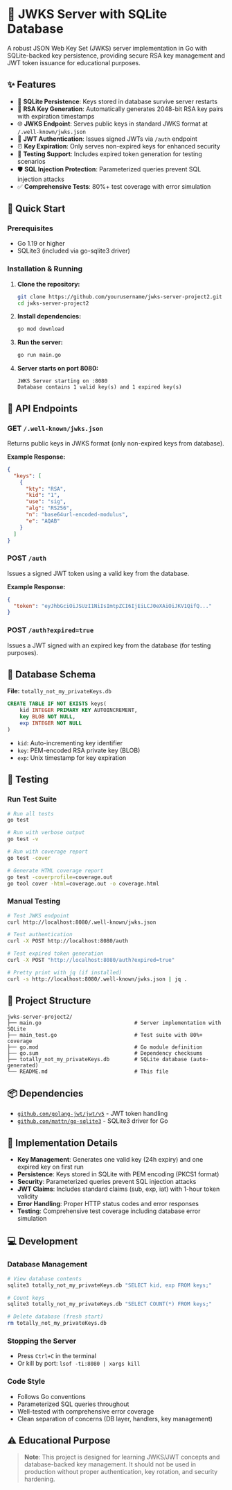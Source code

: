 # 🔐 JWKS Server with SQLite Database

A robust JSON Web Key Set (JWKS) server implementation in Go with SQLite-backed key persistence, providing secure RSA key management and JWT token issuance for educational purposes.

## ✨ Features

- 💾 **SQLite Persistence**: Keys stored in database survive server restarts
- 🔑 **RSA Key Generation**: Automatically generates 2048-bit RSA key pairs with expiration timestamps
- 🌐 **JWKS Endpoint**: Serves public keys in standard JWKS format at `/.well-known/jwks.json`
- 🎫 **JWT Authentication**: Issues signed JWTs via `/auth` endpoint
- ⏰ **Key Expiration**: Only serves non-expired keys for enhanced security
- 🧪 **Testing Support**: Includes expired token generation for testing scenarios
- 🛡️ **SQL Injection Protection**: Parameterized queries prevent SQL injection attacks
- ✅ **Comprehensive Tests**: 80%+ test coverage with error simulation

## 🚀 Quick Start

### Prerequisites

- Go 1.19 or higher
- SQLite3 (included via go-sqlite3 driver)

### Installation & Running

1. **Clone the repository:**
   ```bash
   git clone https://github.com/yourusername/jwks-server-project2.git
   cd jwks-server-project2
   ```

2. **Install dependencies:**
   ```bash
   go mod download
   ```

3. **Run the server:**
   ```bash
   go run main.go
   ```

4. **Server starts on port 8080:**
   ```
   JWKS Server starting on :8080
   Database contains 1 valid key(s) and 1 expired key(s)
   ```

## 📡 API Endpoints

### GET `/.well-known/jwks.json`

Returns public keys in JWKS format (only non-expired keys from database).

**Example Response:**
```json
{
  "keys": [
    {
      "kty": "RSA",
      "kid": "1",
      "use": "sig",
      "alg": "RS256",
      "n": "base64url-encoded-modulus",
      "e": "AQAB"
    }
  ]
}
```

### POST `/auth`

Issues a signed JWT token using a valid key from the database.

**Example Response:**
```json
{
  "token": "eyJhbGciOiJSUzI1NiIsImtpZCI6IjEiLCJ0eXAiOiJKV1QifQ..."
}
```

### POST `/auth?expired=true`

Issues a JWT signed with an expired key from the database (for testing purposes).

## 💾 Database Schema

**File:** `totally_not_my_privateKeys.db`

```sql
CREATE TABLE IF NOT EXISTS keys(
    kid INTEGER PRIMARY KEY AUTOINCREMENT,
    key BLOB NOT NULL,
    exp INTEGER NOT NULL
)
```

- `kid`: Auto-incrementing key identifier
- `key`: PEM-encoded RSA private key (BLOB)
- `exp`: Unix timestamp for key expiration

## 🧪 Testing

### Run Test Suite

```bash
# Run all tests
go test

# Run with verbose output
go test -v

# Run with coverage report
go test -cover

# Generate HTML coverage report
go test -coverprofile=coverage.out
go tool cover -html=coverage.out -o coverage.html
```

### Manual Testing

```bash
# Test JWKS endpoint
curl http://localhost:8080/.well-known/jwks.json

# Test authentication
curl -X POST http://localhost:8080/auth

# Test expired token generation
curl -X POST "http://localhost:8080/auth?expired=true"

# Pretty print with jq (if installed)
curl -s http://localhost:8080/.well-known/jwks.json | jq .
```

## 📁 Project Structure

```
jwks-server-project2/
├── main.go                              # Server implementation with SQLite
├── main_test.go                         # Test suite with 80%+ coverage
├── go.mod                               # Go module definition
├── go.sum                               # Dependency checksums
├── totally_not_my_privateKeys.db        # SQLite database (auto-generated)
└── README.md                            # This file
```

## 📦 Dependencies

- [`github.com/golang-jwt/jwt/v5`](https://github.com/golang-jwt/jwt) - JWT token handling
- [`github.com/mattn/go-sqlite3`](https://github.com/mattn/go-sqlite3) - SQLite3 driver for Go

## 🔧 Implementation Details

- **Key Management**: Generates one valid key (24h expiry) and one expired key on first run
- **Persistence**: Keys stored in SQLite with PEM encoding (PKCS1 format)
- **Security**: Parameterized queries prevent SQL injection attacks
- **JWT Claims**: Includes standard claims (sub, exp, iat) with 1-hour token validity
- **Error Handling**: Proper HTTP status codes and error responses
- **Testing**: Comprehensive test coverage including database error simulation

## 💻 Development

### Database Management

```bash
# View database contents
sqlite3 totally_not_my_privateKeys.db "SELECT kid, exp FROM keys;"

# Count keys
sqlite3 totally_not_my_privateKeys.db "SELECT COUNT(*) FROM keys;"

# Delete database (fresh start)
rm totally_not_my_privateKeys.db
```

### Stopping the Server

- Press `Ctrl+C` in the terminal
- Or kill by port: `lsof -ti:8080 | xargs kill`

### Code Style

- Follows Go conventions
- Parameterized SQL queries throughout
- Well-tested with comprehensive error coverage
- Clean separation of concerns (DB layer, handlers, key management)

## ⚠️ Educational Purpose

> **Note**: This project is designed for learning JWKS/JWT concepts and database-backed key management. It should not be used in production without proper authentication, key rotation, and security hardening.
